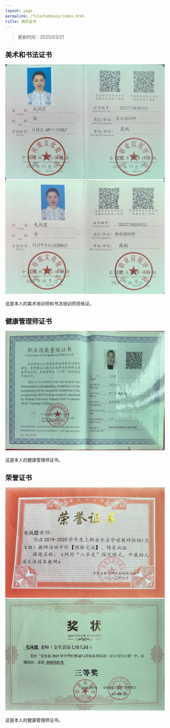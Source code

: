 ```yaml
---
layout: page
permalink: /file/hobbies/index.html
title: 我的证书
---
```

> 更新时间：2025/03/21

## 美术和书法证书
<div class="one">
<img src="/images/meishu.JPG">
</div>

<div class="one">
<img src="/images/shufa.JPG">
</div>
<br>这是本人的美术培训师和书法培训师资格证。


## 健康管理师证书
<div class="one">
<img src="/images/jineng.JPG">
</div>
<br>这是本人的健康管理师证书。


## 荣誉证书
<div class="one">
<img src="/images/zhengshu.JPG">
<img src="/images/jiangz.JPG">
</div>
<br>这是本人的健康管理师证书。
